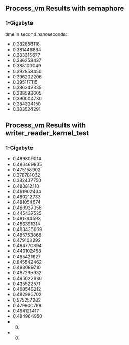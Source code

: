 
## Process_vm Results with semaphore

### 1-Gigabyte

time in second.nanoseconds:

- 0.382858118 
- 0.381446864
- 0.383315677
- 0.386253437
- 0.388100049
- 0.392853450
- 0.396202206
- 0.395117115
- 0.386242335
- 0.388593605
- 0.390004730
- 0.384334150
- 0.383524291


## Process_vm Results with writer_reader_kernel_test

### 1-Gigabyte

- 0.489809014
- 0.486469935
- 0.475158902
- 0.378781032
- 0.382437750
- 0.483812110
- 0.461902434
- 0.480212733
- 0.481054574
- 0.460937058
- 0.445437525
- 0.481794593
- 0.486391314
- 0.483435069
- 0.485753868
- 0.479103292
- 0.484770394
- 0.440102458
- 0.485421627
- 0.845542462
- 0.483099710
- 0.487295932
- 0.495022630
- 0.435522571
- 0.468548212
- 0.482985702
- 0.575257282
- 0.479900768
- 0.484121417
- 0.484964950
- 0.
- 0.
